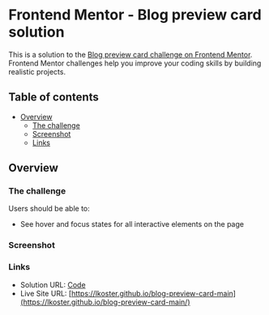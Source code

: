 # Frontend Mentor - Blog preview card solution

This is a solution to the [Blog preview card challenge on Frontend Mentor](https://www.frontendmentor.io/challenges/blog-preview-card-ckPaj01IcS). Frontend Mentor challenges help you improve your coding skills by building realistic projects.

## Table of contents

- [Overview](#overview)
  - [The challenge](#the-challenge)
  - [Screenshot](#screenshot)
  - [Links](#links)

## Overview

### The challenge

Users should be able to:

- See hover and focus states for all interactive elements on the page

### Screenshot

### Links

- Solution URL: [Code](https://github.com/lkoster/blog-preview-card-main)
- Live Site URL: [https://lkoster.github.io/blog-preview-card-main](https://lkoster.github.io/blog-preview-card-main/)

